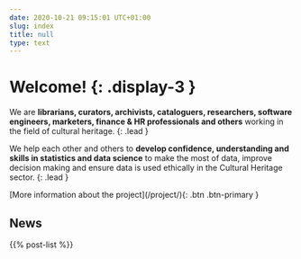 ```yaml
---
date: 2020-10-21 09:15:01 UTC+01:00
slug: index
title: null
type: text
---
```


<div class="jumbotron" markdown=1>

# Welcome! {: .display-3 }

We are **librarians, curators, archivists, cataloguers, researchers, software engineers, marketers, finance & HR professionals and others** working in the field of cultural heritage.
{: .lead }

We help each other and others to **develop confidence, understanding and skills in statistics and data science** to make the most of data, improve decision making and ensure data is used ethically in the Cultural Heritage sector.
{: .lead }

<div class="text-center" markdown="1">
[More information about the project](/project/){: .btn .btn-primary }
</div>

</div>

## News

{{% post-list %}}
